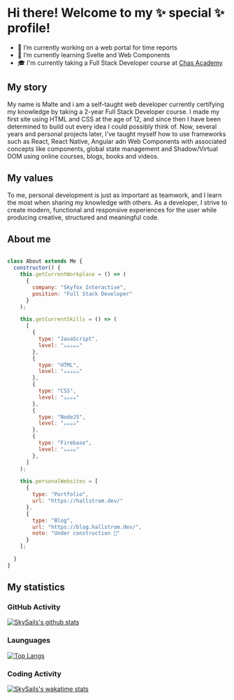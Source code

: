 # Hi there! Welcome to my ✨ special ✨ profile!

- 🔭 I’m currently working on a web portal for time reports
- 🌱 I’m currently learning Svelte and Web Components
- 🎓 I'm currently taking a Full Stack Developer course at [Chas Academy](https://chasacademy.se/)

## My story
My name is Malte and i am a self-taught web developer currently certifying my knowledge by taking a 2-year Full Stack Developer course. I made my first site using HTML and CSS at the age of 12, and since then I have been determined to build out every idea I could possibly think of. Now, several years and personal projects later, I've taught myself how to use frameworks such as React, React Native, Angular adn Web Components with associated concepts like components, global state management and Shadow/Virtual DOM using online courses, blogs, books and videos.

## My values
To me, personal development is just as important as teamwork, and I learn the most when sharing my knowledge with others. As a developer, I strive to create modern, functional and responsive experiences for the user while producing creative, structured and meaningful code.


## About me

```javascript

class About extends Me {
  constructor() {
    this.getCurrentWorkplace = () => (
      {
        company: "Skyfox Interactive",
        position: "Full Stack Developer"
      }
    );

    this.getCurrentSkills = () => (
      [
        {
          type: "JavaScript",
          level: "☕️☕️☕️☕️☕️"
        },
        {
          type: "HTML",
          level: "☕️☕️☕️☕️☕️"
        },
        {
          type: "CSS",
          level: "☕️☕️☕️☕️"
        },
        {
          type: "NodeJS",
          level: "☕️☕️☕️☕️"
        },
        {
          type: "Firebase",
          level: "☕️☕️☕️☕️"
        },
      ]
    );

    this.personalWebsites = [
      {
        type: "Portfolio", 
        url: "https://hallstrom.dev/"
      },
      {
        type: "Blog",
        url: "https://blog.hallstrom.dev/",
        note: "Under construction 🚧"
      }
    ];

  }
}
```

## My statistics

### GitHub Activity
[![SkySails's github stats](https://github-readme-stats.vercel.app/api?username=SkySails&count_private=true&show_icons=true)](https://github.com/anuraghazra/github-readme-stats)

### Launguages
[![Top Langs](https://github-readme-stats.vercel.app/api/top-langs/?username=SkySails&layout=compact)](https://github.com/anuraghazra/github-readme-stats)

### Coding Activity
[![SkySails's wakatime stats](https://github-readme-stats.vercel.app/api/wakatime?username=SkySails)](https://github.com/anuraghazra/github-readme-stats)
